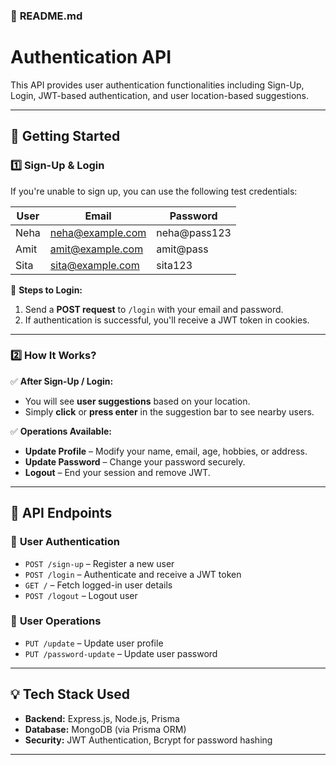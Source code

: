

### 📌 **README.md**  

# **Authentication API**  
This API provides user authentication functionalities including Sign-Up, Login, JWT-based authentication, and user location-based suggestions.

---

## 🚀 **Getting Started**  

### **1️⃣ Sign-Up & Login**  
If you're unable to sign up, you can use the following test credentials:  

| User  | Email               | Password      |
|-------|---------------------|--------------|
| Neha  | neha@example.com    | neha@pass123 |
| Amit  | amit@example.com    | amit@pass    |
| Sita  | sita@example.com    | sita123      |

📌 **Steps to Login:**  
1. Send a **POST request** to `/login` with your email and password.  
2. If authentication is successful, you'll receive a JWT token in cookies.  

---

### **2️⃣ How It Works?**  

✅ **After Sign-Up / Login:**  
- You will see **user suggestions** based on your location.  
- Simply **click** or **press enter** in the suggestion bar to see nearby users.  

✅ **Operations Available:**  
- **Update Profile** – Modify your name, email, age, hobbies, or address.  
- **Update Password** – Change your password securely.  
- **Logout** – End your session and remove JWT.  

---

## 🔧 **API Endpoints**  

### 🔹 **User Authentication**  
- `POST /sign-up` – Register a new user  
- `POST /login` – Authenticate and receive a JWT token  
- `GET /` – Fetch logged-in user details  
- `POST /logout` – Logout user  

### 🔹 **User Operations**  
- `PUT /update` – Update user profile  
- `PUT /password-update` – Update user password  

---

## 💡 **Tech Stack Used**  
- **Backend:** Express.js, Node.js, Prisma  
- **Database:** MongoDB (via Prisma ORM)  
- **Security:** JWT Authentication, Bcrypt for password hashing  

---



